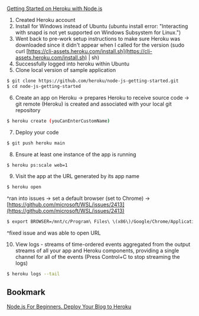 [Getting Started on Heroku with Node.js](https://devcenter.heroku.com/articles/getting-started-with-nodejs)

1. Created Heroku account
2. Install for Windows instead of Ubuntu (ubuntu install error: "Interacting with snapd is not yet supported on Windows Subsystem for Linux.")
3. Went back to pre-work setup instructions to make sure Heroku was downloaded since it didn't appear when I called for the version (sudo curl [https://cli-assets.heroku.com/install.sh](https://cli-assets.heroku.com/install.sh) | sh)
4. Successfully logged into heroku within Ubuntu 
5. Clone local version of sample application

```bash
$ git clone https://github.com/heroku/node-js-getting-started.git
$ cd node-js-getting-started
```

6. Create an app on Heroku → prepares Heroku to receive source code → git remote (Heroku) is created and associated with your local git repository

```bash
$ heroku create (youCanEnterCustomName)
```

7. Deploy your code

```bash
$ git push heroku main
```

8. Ensure at least one instance of the app is running

```bash
$ heroku ps:scale web=1
```

9. Visit the app at the URL generated by its app name

```bash
$ heroku open
```

^ran into issues → set a default browser (set to Chrome) → [https://github.com/microsoft/WSL/issues/2413](https://github.com/microsoft/WSL/issues/2413)

```bash
$ export BROWSER=/mnt/c/Program\ Files\ \(x86\)/Google/Chrome/Application/chrome.exe
```

^fixed issue and was able to open URL

10. View logs - streams of time-ordered events aggregated from the output streams of all your app and Heroku components, providing a single channel for all of the events (Press Control+C to stop streaming the logs)

```bash
$ heroku logs --tail
```

## Bookmark

[Node.js For Beginners. Deploy Your Blog to Heroku](https://howtonode.org/deploy-blog-to-heroku)